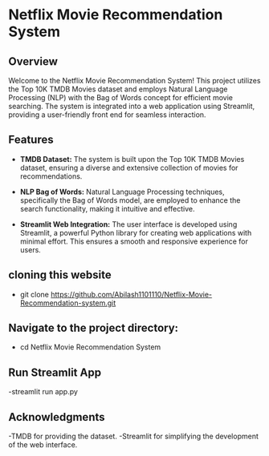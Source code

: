 # Netflix Movie Recommendation System

## Overview

Welcome to the Netflix Movie Recommendation System! This project utilizes the Top 10K TMDB Movies dataset and employs Natural Language Processing (NLP) with the Bag of Words concept for efficient movie searching. The system is integrated into a web application using Streamlit, providing a user-friendly front end for seamless interaction.

## Features

- **TMDB Dataset:** The system is built upon the Top 10K TMDB Movies dataset, ensuring a diverse and extensive collection of movies for recommendations.

- **NLP Bag of Words:** Natural Language Processing techniques, specifically the Bag of Words model, are employed to enhance the search functionality, making it intuitive and effective.

- **Streamlit Web Integration:** The user interface is developed using Streamlit, a powerful Python library for creating web applications with minimal effort. This ensures a smooth and responsive experience for users.

## cloning this website 
- git clone https://github.com/Abilash1101110/Netflix-Movie-Recommendation-system.git
## Navigate to the project directory:
- cd Netflix Movie Recommendation System
## Run Streamlit App
-streamlit run app.py
## Acknowledgments
-TMDB for providing the dataset.
-Streamlit for simplifying the development of the web interface.





